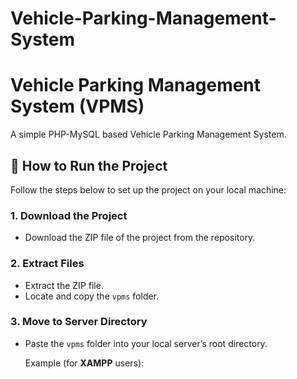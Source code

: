 # Vehicle-Parking-Management-System
# Vehicle Parking Management System (VPMS)

A simple PHP-MySQL based Vehicle Parking Management System.

## 🚀 How to Run the Project

Follow the steps below to set up the project on your local machine:

### 1. Download the Project
- Download the ZIP file of the project from the repository.

### 2. Extract Files
- Extract the ZIP file.
- Locate and copy the `vpms` folder.

### 3. Move to Server Directory
- Paste the `vpms` folder into your local server’s root directory.

  Example (for **XAMPP** users):

